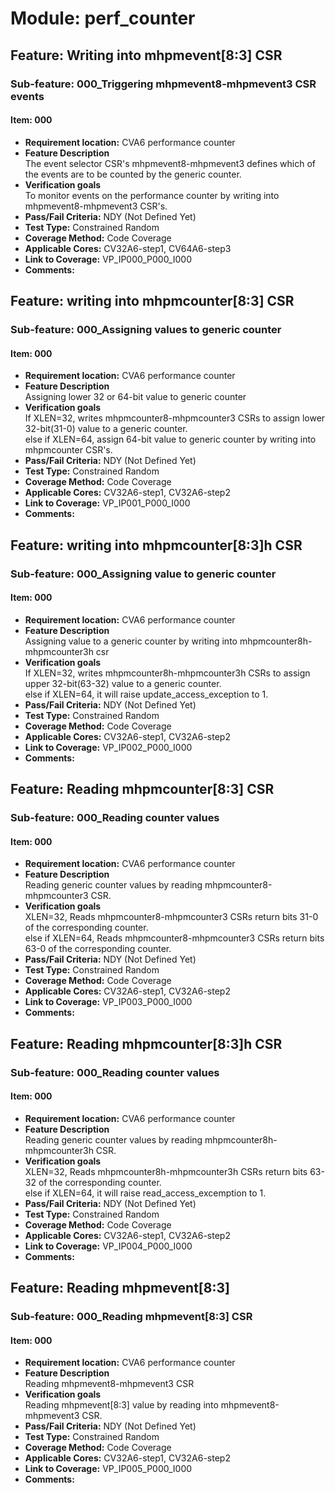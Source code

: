 # Module: perf_counter

## Feature: Writing into mhpmevent[8:3] CSR

### Sub-feature: 000_Triggering mhpmevent8-mhpmevent3 CSR events

#### Item: 000

* **Requirement location:** CVA6 performance counter
* **Feature Description**   
  The event selector CSR's mhpmevent8-mhpmevent3 defines which of the events are to be counted by the generic counter.
* **Verification goals**   
  To monitor events on the performance counter by writing into mhpmevent8-mhpmevent3 CSR's.
* **Pass/Fail Criteria:** NDY (Not Defined Yet)
* **Test Type:** Constrained Random
* **Coverage Method:** Code Coverage
* **Applicable Cores:** CV32A6-step1, CV64A6-step3
* **Link to Coverage:** VP_IP000_P000_I000
* **Comments:** 

## Feature: writing into mhpmcounter[8:3] CSR

### Sub-feature: 000_Assigning values to generic counter

#### Item: 000

* **Requirement location:** CVA6 performance counter
* **Feature Description**   
  Assigning lower 32 or 64-bit value to generic counter
* **Verification goals**   
  If XLEN=32, writes mhpmcounter8-mhpmcounter3 CSRs to assign lower 32-bit(31-0) value to a generic counter.  
  else if XLEN=64, assign 64-bit value to generic counter by writing into mhpmcounter CSR's.
* **Pass/Fail Criteria:** NDY (Not Defined Yet)
* **Test Type:** Constrained Random
* **Coverage Method:** Code Coverage
* **Applicable Cores:** CV32A6-step1, CV32A6-step2
* **Link to Coverage:** VP_IP001_P000_I000
* **Comments:** 

## Feature: writing into mhpmcounter[8:3]h CSR

### Sub-feature: 000_Assigning value to generic counter

#### Item: 000

* **Requirement location:** CVA6 performance counter
* **Feature Description**   
  Assigning value to a generic counter by writing into mhpmcounter8h-mhpmcounter3h csr
* **Verification goals**   
  If XLEN=32, writes mhpmcounter8h-mhpmcounter3h CSRs to assign upper 32-bit(63-32) value to a generic counter.  
  else if XLEN=64, it will raise update_access_exception to 1.
* **Pass/Fail Criteria:** NDY (Not Defined Yet)
* **Test Type:** Constrained Random
* **Coverage Method:** Code Coverage
* **Applicable Cores:** CV32A6-step1, CV32A6-step2
* **Link to Coverage:** VP_IP002_P000_I000
* **Comments:** 

## Feature: Reading mhpmcounter[8:3] CSR

### Sub-feature: 000_Reading counter values

#### Item: 000

* **Requirement location:** CVA6 performance counter
* **Feature Description**   
  Reading generic counter values by reading mhpmcounter8-mhpmcounter3 CSR.
* **Verification goals**   
  XLEN=32, Reads mhpmcounter8-mhpmcounter3 CSRs return bits 31-0 of the corresponding counter.  
  else if XLEN=64, Reads mhpmcounter8-mhpmcounter3 CSRs return bits 63-0 of the corresponding counter.
* **Pass/Fail Criteria:** NDY (Not Defined Yet)
* **Test Type:** Constrained Random
* **Coverage Method:** Code Coverage
* **Applicable Cores:** CV32A6-step1, CV32A6-step2
* **Link to Coverage:** VP_IP003_P000_I000
* **Comments:** 

## Feature: Reading mhpmcounter[8:3]h CSR

### Sub-feature: 000_Reading counter values

#### Item: 000

* **Requirement location:** CVA6 performance counter
* **Feature Description**   
  Reading generic counter values by reading mhpmcounter8h-mhpmcounter3h CSR.
* **Verification goals**   
  XLEN=32, Reads mhpmcounter8h-mhpmcounter3h CSRs return bits 63-32 of the corresponding counter.  
  else if XLEN=64, it will raise read_access_excemption to 1.
* **Pass/Fail Criteria:** NDY (Not Defined Yet)
* **Test Type:** Constrained Random
* **Coverage Method:** Code Coverage
* **Applicable Cores:** CV32A6-step1, CV32A6-step2
* **Link to Coverage:** VP_IP004_P000_I000
* **Comments:** 

## Feature: Reading mhpmevent[8:3]

### Sub-feature: 000_Reading mhpmevent[8:3] CSR

#### Item: 000

* **Requirement location:** CVA6 performance counter
* **Feature Description**   
  Reading mhpmevent8-mhpmevent3 CSR
* **Verification goals**   
  Reading mhpmevent[8:3] value by reading into mhpmevent8-mhpmevent3 CSR.
* **Pass/Fail Criteria:** NDY (Not Defined Yet)
* **Test Type:** Constrained Random
* **Coverage Method:** Code Coverage
* **Applicable Cores:** CV32A6-step1, CV32A6-step2
* **Link to Coverage:** VP_IP005_P000_I000
* **Comments:** 


